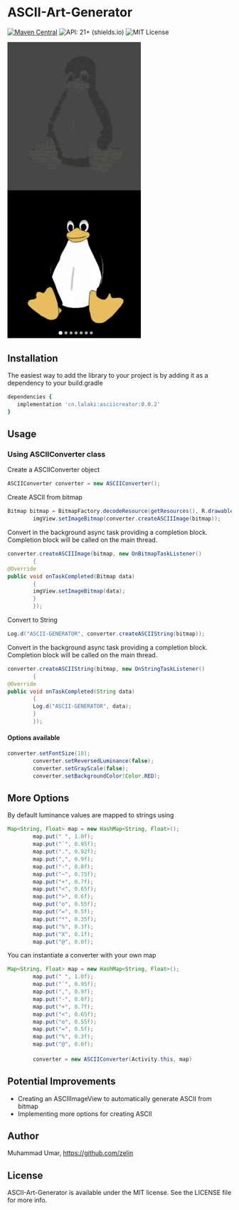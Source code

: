 # ASCII-Art-Generator

[![Maven Central](https://img.shields.io/maven-central/v/cn.lalaki/asciicreator.svg?logo=sonatype&label=Maven%20Central)](https://central.sonatype.com/artifact/cn.lalaki/asciicreator/)
![API: 21+ (shields.io)](https://img.shields.io/badge/API-21+-2f9b45?logo=android)
![MIT License](https://img.shields.io/badge/License-MIT-3da638)

<img src="./demo/demo.gif" width="300"/>

## Installation

The easiest way to add the library to your project is by adding it as a dependency to your build.gradle

```ruby
dependencies {
   implementation 'cn.lalaki:asciicreator:0.0.2'
}
```

## Usage

### Using ASCIIConverter class

Create a ASCIIConverter object

```java
ASCIIConverter converter = new ASCIIConverter();
```

Create ASCII from bitmap

```java
Bitmap bitmap = BitmapFactory.decodeResource(getResources(), R.drawable.test_image);
        imgView.setImageBitmap(converter.createASCIIImage(bitmap));
```

Convert in the background async task providing a completion block.
Completion block will be called on the main thread.

```java
converter.createASCIIImage(bitmap, new OnBitmapTaskListener()
        {
@Override
public void onTaskCompleted(Bitmap data)
        {
        imgView.setImageBitmap(data);
        }
        });
```

Convert to String
```java
Log.d("ASCII-GENERATOR", converter.createASCIIString(bitmap));
```

Convert in the background async task providing a completion block.
Completion block will be called on the main thread.

```java
converter.createASCIIString(bitmap, new OnStringTaskListener()
        {
@Override
public void onTaskCompleted(String data)
        {
        Log.d("ASCII-GENERATOR", data);
        }
        });
```

#### Options available

```java
converter.setFontSize(18);
        converter.setReversedLuminance(false);
        converter.setGrayScale(false);
        converter.setBackgroundColor(Color.RED);
```

## More Options

By default luminance values are mapped to strings using

```java
Map<String, Float> map = new HashMap<String, Float>();
        map.put(" ", 1.0f);
        map.put("`", 0.95f);
        map.put(".", 0.92f);
        map.put(",", 0.9f);
        map.put("-", 0.8f);
        map.put("~", 0.75f);
        map.put("+", 0.7f);
        map.put("<", 0.65f);
        map.put(">", 0.6f);
        map.put("o", 0.55f);
        map.put("=", 0.5f);
        map.put("*", 0.35f);
        map.put("%", 0.3f);
        map.put("X", 0.1f);
        map.put("@", 0.0f);
```

You can instantiate a converter with your own map

```java
Map<String, Float> map = new HashMap<String, Float>();
        map.put(" ", 1.0f);
        map.put("`", 0.95f);
        map.put(",", 0.9f);
        map.put("-", 0.8f);
        map.put("+", 0.7f);
        map.put("<", 0.65f);
        map.put("o", 0.55f);
        map.put("=", 0.5f);
        map.put("%", 0.3f);
        map.put("@", 0.0f);

        converter = new ASCIIConverter(Activity.this, map)
```

## Potential Improvements
* Creating an ASCIIImageView to automatically generate ASCII from bitmap
* Implementing more options for creating ASCII

## Author

Muhammad Umar, https://github.com/zelin

## License

ASCII-Art-Generator is available under the MIT license. See the LICENSE file for more info.
